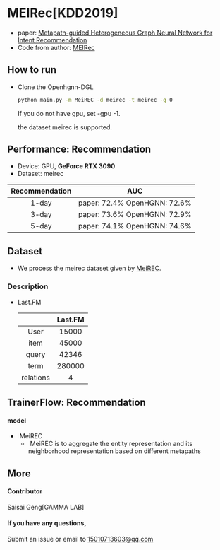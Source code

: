 # MEIRec[KDD2019]

-   paper: [Metapath-guided Heterogeneous Graph Neural Network for Intent Recommendation ](https://dl.acm.org/doi/abs/10.1145/3292500.3330673)
-   Code from author: [MEIRec](https://github.com/googlebaba/KDD2019-MEIRec)

## How to run

- Clone the Openhgnn-DGL

  ```bash
  python main.py -m MeiREC -d meirec -t meirec -g 0 
  ```

  If you do not have gpu, set -gpu -1.

  the dataset meirec is supported.

## Performance: Recommendation

-   Device: GPU, **GeForce RTX 3090**
-   Dataset: meirec

| Recommendation |               AUC               
|:--------------:| :-----------------------------: 
|     1-day      | paper: 72.4%    OpenHGNN: 72.6% 
|     3-day      | paper: 73.6%    OpenHGNN: 72.9% 
|     5-day      | paper: 74.1%    OpenHGNN: 74.6% 

## Dataset

-   We process the meirec dataset given by [MeiREC](https://github.com/googlebaba/KDD2019-MEIRec). 
### Description

- Last.FM

  |            | Last.FM |
  |:-------:|:-----------:|
  | User       |  15000  |
  | item       |  45000  |
  | query      |  42346  |
  | term       | 280000  |
  | relations  |    4    |



## TrainerFlow: Recommendation

#### model

- ​	MeiREC
  - ​		MeiREC is to aggregate the entity representation and its neighborhood representation based on different metapaths



## More

#### Contributor

Saisai Geng[GAMMA LAB]

#### If you have any questions,

Submit an issue or email to  15010713603@qq.com



